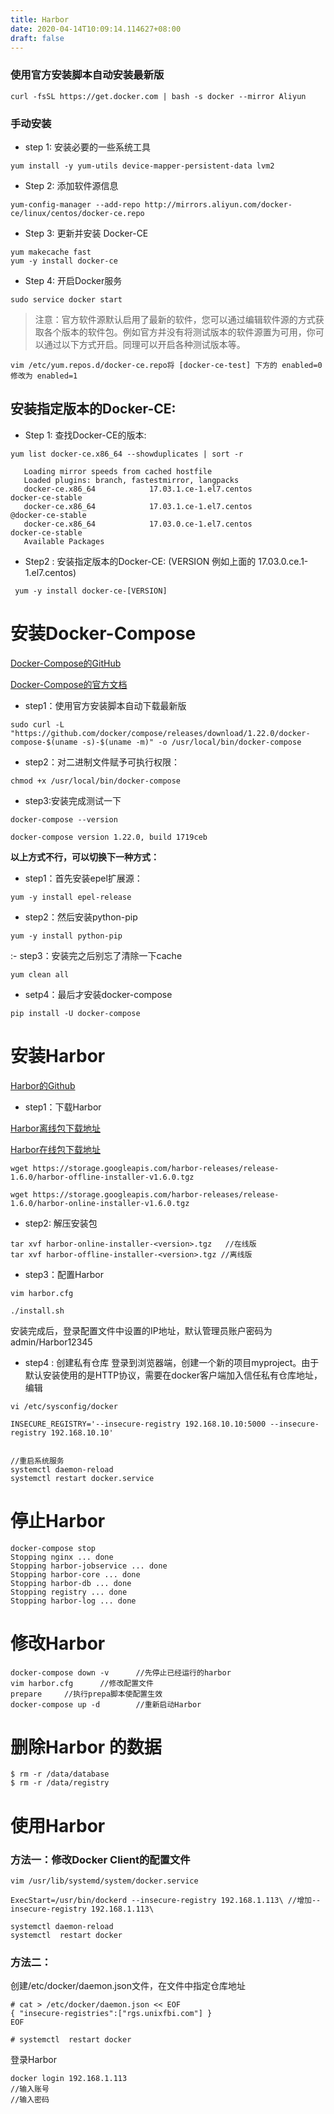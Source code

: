 ```yaml
---
title: Harbor
date: 2020-04-14T10:09:14.114627+08:00
draft: false
---
```


### 使用官方安装脚本自动安装最新版

```
curl -fsSL https://get.docker.com | bash -s docker --mirror Aliyun
```

### 手动安装

- step 1: 安装必要的一些系统工具

```
yum install -y yum-utils device-mapper-persistent-data lvm2
```

- Step 2: 添加软件源信息

```
yum-config-manager --add-repo http://mirrors.aliyun.com/docker-ce/linux/centos/docker-ce.repo
```

- Step 3: 更新并安装 Docker-CE

```
yum makecache fast
yum -y install docker-ce
```

- Step 4: 开启Docker服务

```
sudo service docker start
```


> 注意：官方软件源默认启用了最新的软件，您可以通过编辑软件源的方式获取各个版本的软件包。例如官方并没有将测试版本的软件源置为可用，你可以通过以下方式开启。同理可以开启各种测试版本等。

```
vim /etc/yum.repos.d/docker-ce.repo将 [docker-ce-test] 下方的 enabled=0 修改为 enabled=1
```
## 安装指定版本的Docker-CE:
- Step 1: 查找Docker-CE的版本:

```
yum list docker-ce.x86_64 --showduplicates | sort -r

   Loading mirror speeds from cached hostfile
   Loaded plugins: branch, fastestmirror, langpacks
   docker-ce.x86_64            17.03.1.ce-1.el7.centos            docker-ce-stable
   docker-ce.x86_64            17.03.1.ce-1.el7.centos            @docker-ce-stable
   docker-ce.x86_64            17.03.0.ce-1.el7.centos            docker-ce-stable
   Available Packages
```

- Step2 : 安装指定版本的Docker-CE: (VERSION 例如上面的 17.03.0.ce.1-1.el7.centos)
```
 yum -y install docker-ce-[VERSION]
```


# 安装Docker-Compose
[Docker-Compose的GitHub](https://github.com/docker/compose/releases)

[Docker-Compose的官方文档](https://docs.docker.com/compose/install/)

- step1：使用官方安装脚本自动下载最新版

```
sudo curl -L "https://github.com/docker/compose/releases/download/1.22.0/docker-compose-$(uname -s)-$(uname -m)" -o /usr/local/bin/docker-compose
```
- step2：对二进制文件赋予可执行权限：

```
chmod +x /usr/local/bin/docker-compose
```

- step3:安装完成测试一下

```
docker-compose --version

docker-compose version 1.22.0, build 1719ceb
```

**以上方式不行，可以切换下一种方式：**
- step1：首先安装epel扩展源：

```
yum -y install epel-release
```


- step2：然后安装python-pip

```
yum -y install python-pip
```


:- step3：安装完之后别忘了清除一下cache

```
yum clean all
```

- setp4：最后才安装docker-compose

```
pip install -U docker-compose
```

# 安装Harbor
[Harbor的Github](https://github.com/goharbor/harbor/blob/master/docs/installation_guide.md)
- step1：下载Harbor

[Harbor离线包下载地址](https://storage.googleapis.com/harbor-releases/release-1.6.0/harbor-offline-installer-v1.6.0.tgz)

[Harbor在线包下载地址](https://storage.googleapis.com/harbor-releases/release-1.6.0/harbor-online-installer-v1.6.0.tgz)
```
wget https://storage.googleapis.com/harbor-releases/release-1.6.0/harbor-offline-installer-v1.6.0.tgz

wget https://storage.googleapis.com/harbor-releases/release-1.6.0/harbor-online-installer-v1.6.0.tgz
```

- step2: 解压安装包

```
tar xvf harbor-online-installer-<version>.tgz   //在线版
tar xvf harbor-offline-installer-<version>.tgz //离线版
```

- step3：配置Harbor

```
vim harbor.cfg

./install.sh
```
安装完成后，登录配置文件中设置的IP地址，默认管理员账户密码为admin/Harbor12345


- step4 : 创建私有仓库
登录到浏览器端，创建一个新的项目myproject。由于默认安装使用的是HTTP协议，需要在docker客户端加入信任私有仓库地址，编辑

```
vi /etc/sysconfig/docker

INSECURE_REGISTRY='--insecure-registry 192.168.10.10:5000 --insecure-registry 192.168.10.10'


//重启系统服务
systemctl daemon-reload 
systemctl restart docker.service
```

# 停止Harbor

```
docker-compose stop
Stopping nginx ... done
Stopping harbor-jobservice ... done
Stopping harbor-core ... done
Stopping harbor-db ... done
Stopping registry ... done
Stopping harbor-log ... done
```

# 修改Harbor

```
docker-compose down -v      //先停止已经运行的harbor
vim harbor.cfg      //修改配置文件
prepare     //执行prepa脚本使配置生效
docker-compose up -d        //重新启动Harbor
```

# 删除Harbor 的数据

```
$ rm -r /data/database
$ rm -r /data/registry
```

# 使用Harbor
### 方法一：修改Docker Client的配置文件

```
vim /usr/lib/systemd/system/docker.service

ExecStart=/usr/bin/dockerd --insecure-registry 192.168.1.113\ //增加--insecure-registry 192.168.1.113\

systemctl daemon-reload
systemctl  restart docker
```
### 方法二：

创建/etc/docker/daemon.json文件，在文件中指定仓库地址

```
# cat > /etc/docker/daemon.json << EOF
{ "insecure-registries":["rgs.unixfbi.com"] }
EOF

# systemctl  restart docker
```

登录Harbor

```
docker login 192.168.1.113
//输入账号
//输入密码
```

